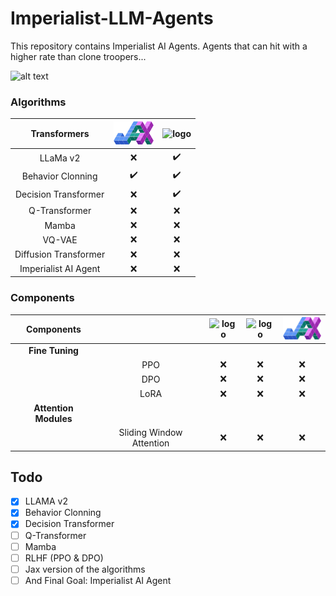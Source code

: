 # Imperialist-LLM-Agents

This repository contains Imperialist AI Agents. Agents that can hit with a higher rate than clone troopers...



![alt text](img/1500x500.jpg)



### **Algorithms**

| Transformers |  <img src="https://raw.githubusercontent.com/google/jax/main/images/jax_logo_250px.png" width = 64px alt="logo"></img> | <img src="https://pytorch.org/assets/images/pytorch-logo.png" width = 50px  height = 50px alt="logo"></img> |
|:-----:|:---------:|:---------:|
|  LLaMa v2  |:x:|:heavy_check_mark:|
|  Behavior Clonning  |:heavy_check_mark:|:heavy_check_mark:|
|  Decision Transformer  |:x:|:heavy_check_mark:|
|  Q-Transformer  |:x:|:x:|
|  Mamba  |:x:|:x:|
|  VQ-VAE  |:x:|:x:|
|  Diffusion Transformer  |:x:|:x:|
|  Imperialist AI Agent  |:x:|:x:|



### **Components**

| Components |  |  <img src="https://raw.githubusercontent.com/numpy/numpy/main/branding/logo/logomark/numpylogoicon.svg" width = 64px alt="logo"></img>  | <img src="https://pytorch.org/assets/images/pytorch-logo.png" width = 50px  height = 50px alt="logo"></img> | <img src="https://raw.githubusercontent.com/google/jax/main/images/jax_logo_250px.png" width = 64px alt="logo"></img>|
|:-----:|:-----:|:---------:|:---------:|:---------:|
|**Fine Tuning**| | | | |
||  PPO  |:x:|:x:|:x:|
||  DPO  |:x:|:x:|:x:|
||  LoRA  |:x:|:x:|:x:|
|**Attention Modules**| | | | |
||  Sliding Window Attention  |:x:|:x:|:x:|


## Todo

- [x] LLAMA v2
- [x] Behavior Clonning
- [x] Decision Transformer
- [ ] Q-Transformer
- [ ] Mamba
- [ ] RLHF (PPO & DPO)
- [ ] Jax version of the algorithms
- [ ] And Final Goal: Imperialist AI Agent
